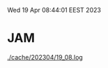 Wed 19 Apr 08:44:01 EEST 2023
# JAM
<a href='./cache/202304/19_08.log'>./cache/202304/19_08.log</a>

